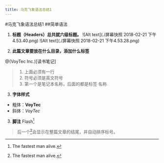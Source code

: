 ```yaml
---
title: 马克飞象语法总结1
---
```


#马克飞象语法总结1
##简单语法
1. **标题（Headers）总共就六级标题。**
  ![Alt text](./屏幕快照 2018-02-21 下午4.53.40.png)
  ![Alt text](./屏幕快照 2018-02-21 下午4.53.28.png)

2. **此篇文章要放在什么目录，添加什么标签**

@(VoyTec Inc.)[读书笔记]
>1. 上面必须有一行
>2. 符号必须是英文符号
>3. 第一个是笔记本名称，后面的都是标签 名称

3. **字体样式**
- 粗体：**VoyTec**
- 斜体：*VoyTec*

3. **脚注**
  Flash[^demo]
[^demo]: The fastest man alive.

> 后一个[^demo]会显示在整篇文章的结尾，并自动排序标号。
